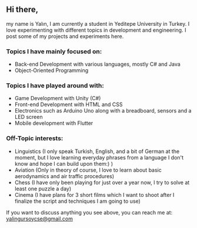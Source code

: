 
## Hi there,
my name is Yalın, I am currently a student in Yeditepe University in Turkey. I love experimenting with different topics in development and engineering. I post some of my projects and experiments here.

### Topics I have mainly focused on:
* Back-end Development with various languages, mostly C# and Java
* Object-Oriented Programming


### Topics I have played around with:
* Game Development with Unity (C#)
* Front-end Development with HTML and CSS
* Electronics such as Arduino Uno along with a breadboard, sensors and a LED screen
* Mobile development with Flutter

### Off-Topic interests:
* Linguistics (I only speak Turkish, English, and a bit of German at the moment, but I love learning everyday phrases from a language I don't know and hope I can build upon them:) )
* Aviation (Only in theory of course, I love to learn about basic aerodynamics and air traffic procedures)
* Chess (I have only been playing for just over a year now, I try to solve at least one puzzle a day)
* Cinema (I have plans for 3 short films which I want to shoot after I finalize the script and techniques I am going to use)


If you want to discuss anything you see above, you can reach me at: yalingursoycse@gmail.com
<!--
**yalingursoyy/yalingursoyy** is a ✨ _special_ ✨ repository because its `README.md` (this file) appears on your GitHub profile.

Here are some ideas to get you started:

- 🔭 I’m currently working on ...
- 🌱 I’m currently learning ...
- 👯 I’m looking to collaborate on ...
- 🤔 I’m looking for help with ...
- 💬 Ask me about ...
- 📫 How to reach me: ...
- 😄 Pronouns: ...
- ⚡ Fun fact: ...
-->
